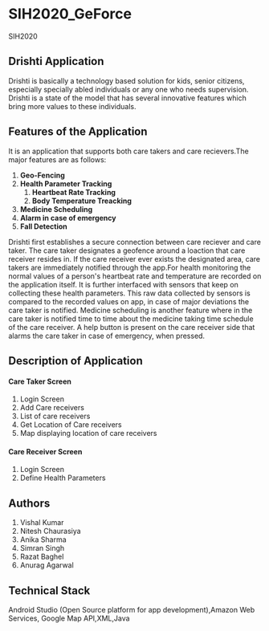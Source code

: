 # SIH2020_GeForce
SIH2020
## Drishti Application
Drishti is basically a technology based solution for kids, senior citizens, especially specially abled individuals or any one who needs supervision. 
Drishti is a state of the model that has several innovative features which bring more values to these individuals.
## Features of the Application
It is an application that supports both care takers and care recievers.The major features are as follows:
1. **Geo-Fencing**
1. **Health Parameter Tracking**
   1. **Heartbeat Rate Tracking**
   2. **Body Temperature Treacking**
1. **Medicine Scheduling**
1. **Alarm in case of emergency**
1. **Fall Detection**

Drishti first establishes a secure connection between care reciever and care taker.
The care taker designates a geofence around a loaction that care receiver resides in. 
If the care receiver ever exists the designated area, care takers are immediately notified through the app.For health monitoring the normal values of a person's heartbeat rate and temperature are recorded on the application itself.
It is further interfaced with sensors that keep on collecting these health parameters. This raw data collected by sensors is compared to the recorded values on app, in case of major deviations the care taker is notified.
Medicine scheduling is another feature where in the care taker is notified time to time about the medicine taking time schedule of the care receiver.
A help button is present on the care receiver side that alarms the care taker in case of emergency, when pressed.

## Description of Application
#### Care Taker Screen
1. Login Screen
1. Add Care receivers
1. List of care receivers
1. Get Location of Care receivers
1. Map displaying location of care receivers
#### Care Receiver Screen
1. Login Screen
2. Define Health Parameters

## Authors
1. Vishal Kumar 
1. Nitesh Chaurasiya
1. Anika Sharma
1. Simran Singh
1. Razat Baghel
1. Anurag Agarwal 
## Technical Stack
Android Studio (Open Source platform for app development),Amazon Web Services, Google Map API,XML,Java




